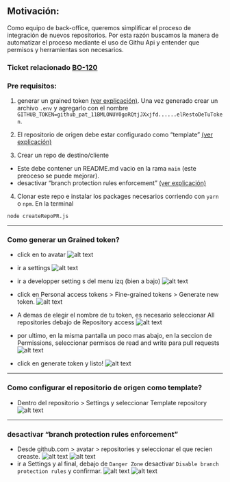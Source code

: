<h2>Motivación:</h2>
Como equipo de back-office, queremos simplificar el proceso de integración de nuevos repositorios. Por esta razón buscamos la manera de automatizar el proceso mediante el uso de <a>Githu Api</a> y entender que permisos y herramientas son necesarios.

### Ticket relacionado <a href="https://itti-digital.atlassian.net/browse/BO-120">BO-120</a>
<h3>Pre requisitos:</h3>

1. generar un grained token <a href="#pat">(ver explicación)</a>. Una vez generado crear un archivo ``.env`` y agregarlo con el nombre ``GITHUB_TOKEN=github_pat_11BMLONUY0goRQtjJXxjfd......elRestoDeTuToken``.

2. El repositorio de origen debe estar configurado como “template” <a href="#repo-temp">(ver explicación)</a>

3. Crear un repo de destino/cliente
- Este debe contener un README.md vacio en la rama  ``main`` (este preoceso se puede mejorar).
- desactivar “branch protection rules enforcement” <a href="#repo-client">(ver explicación)</a>

4. Clonar este repo e instalar los packages necesarios corriendo con ``yarn`` o ``npm``.
En la terminal

``node createRepoPR.js``

<hr>

<h3 id="pat">Como generar un Grained token?</h3>

- click en to avatar
![alt text](./images/image.png)

- ir a settings
![alt text](./images/image-1.png)

- ir a developper setting s del menu izq (bien a bajo)
![alt text](./images/image-2.png)

- click en Personal access tokens > Fine-grained tokens > Generate new token.
![alt text](./images/image-4.png)

- A demas de elegir el nombre de tu token, es necesario seleccionar All repositories debajo de Repository access 
![alt text](./images/image-6.png)

- por ultimo, en la misma pantalla un poco mas abajo, en la seccion de Permissions, seleccionar permisos de read and write para pull requests
![alt text](./images/image-7.png)

- click en generate token y listo!
![alt text](./images/image-9.png)

<hr>

<h3 id="repo-temp">Como configurar el repositorio de origen como template?</h3>

- Dentro del repositorio > Settings y seleccionar Template repository
![alt text](./images/image-11.png)

<hr>

<h3 id="repo-client">desactivar “branch protection rules enforcement”</h3>

- Desde github.com > avatar > repositories y seleccionar el que recien creaste.
![alt text](./images/image-12.png)
![alt text](./images/image-13.png)
- ir a Settings y al final, debajo de ``Danger Zone`` desactivar ``Disable branch protection rules`` y confirmar.
![alt text](./images/image-14.png)
![alt text](./images/image-15.png)